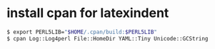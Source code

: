 # install cpan for latexindent

```bash
$ export PERL5LIB="$HOME/.cpan/build:$PERL5LIB"
$ cpan Log::Log4perl File::HomeDir YAML::Tiny Unicode::GCString 
```

